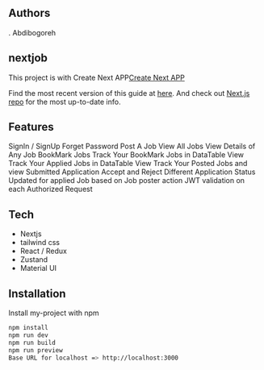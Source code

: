 ## Authors
. Abdibogoreh

## nextjob
This project is with Create Next APP[Create Next APP](https://github.com/segmentio/create-next-app)

Find the most recent version of this guide at [here](https://github.com/segmentio/create-next-app/blob/master/lib/templates/default/README.md). And check out [Next.js repo](https://github.com/zeit/next.js) for the most up-to-date info.

## Features

SignIn / SignUp
Forget Password
Post A Job
View All Jobs
View Details of Any Job
BookMark Jobs
Track Your BookMark Jobs in DataTable View
Track Your Applied Jobs in DataTable View
Track Your Posted Jobs and view Submitted Application
Accept and Reject Different Application
Status Updated for applied Job based on Job poster action
JWT validation on each Authorized Request

## Tech

- Nextjs
- tailwind css
- React / Redux
- Zustand
- Material UI


## Installation

Install my-project with npm

```bash
npm install
npm run dev
npm run build
npm run preview
Base URL for localhost => http://localhost:3000
```